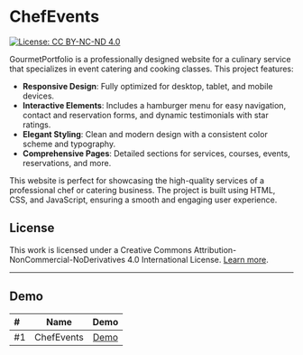# ChefEvents

[![License: CC BY-NC-ND 4.0](https://img.shields.io/badge/License-CC%20BY--NC--ND%204.0-lightgrey.svg)](https://creativecommons.org/licenses/by-nc-nd/4.0/)

GourmetPortfolio is a professionally designed website for a culinary service that specializes in event catering and cooking classes. This project features:

- **Responsive Design**: Fully optimized for desktop, tablet, and mobile devices.
- **Interactive Elements**: Includes a hamburger menu for easy navigation, contact and reservation forms, and dynamic testimonials with star ratings.
- **Elegant Styling**: Clean and modern design with a consistent color scheme and typography.
- **Comprehensive Pages**: Detailed sections for services, courses, events, reservations, and more.

This website is perfect for showcasing the high-quality services of a professional chef or catering business. The project is built using HTML, CSS, and JavaScript, ensuring a smooth and engaging user experience.

## License

This work is licensed under a Creative Commons Attribution-NonCommercial-NoDerivatives 4.0 International License. [Learn more](https://creativecommons.org/licenses/by-nc-nd/4.0/).



_____________________________

## Demo 


| #    | Name              |                                          Demo                                          |
|:-----|-------------------|:--------------------------------------------------------------------------------------:|
| #1   | ChefEvents     |                [Demo](https://aesir-digital.github.io/Restaurant-html/)             |
